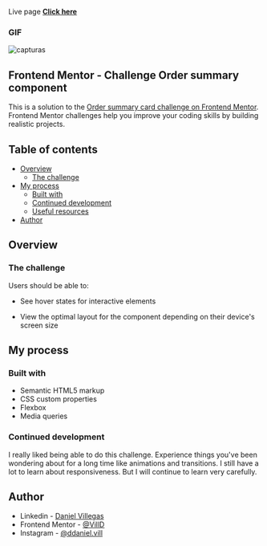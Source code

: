 Live page **[Click here](https://villd.github.io/order-component/)**

### GIF

![capturas](https://user-images.githubusercontent.com/93603187/190325342-06cb4e8b-d163-42d3-8464-44f566702cd9.gif)

## Frontend Mentor - Challenge Order summary component

This is a solution to the [Order summary card challenge on Frontend Mentor](https://www.frontendmentor.io/challenges/order-summary-component-QlPmajDUj). Frontend Mentor challenges help you improve your coding skills by building realistic projects. 

## Table of contents

- [Overview](#overview)
  - [The challenge](#the-challenge)
- [My process](#my-process)
  - [Built with](#built-with)
  - [Continued development](#continued-development)
  - [Useful resources](#useful-resources)
- [Author](#author)

## Overview

### The challenge

Users should be able to:

- See hover states for interactive elements

- View the optimal layout for the component depending on their device's screen size

## My process

### Built with

- Semantic HTML5 markup
- CSS custom properties
- Flexbox
- Media queries

### Continued development

I really liked being able to do this challenge. Experience things you've been wondering about for a long time like animations and transitions.
I still have a lot to learn about responsiveness. But I will continue to learn very carefully.

## Author

- Linkedin - [Daniel Villegas](https://www.linkedin.com/in/daniel-rodriguez-villegas-349b01240/)
- Frontend Mentor - [@VillD](https://www.frontendmentor.io/profile/VillD)
- Instagram - [@ddaniel.vill](https://www.instagram.com/ddaniel.vill/)


